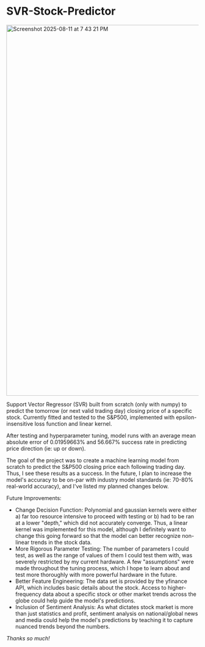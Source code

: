 # SVR-Stock-Predictor

<img width="1041" height="973" alt="Screenshot 2025-08-11 at 7 43 21 PM" src="https://github.com/user-attachments/assets/cb734f87-52bc-4b4d-a8a6-e78f0a3726eb" />

Support Vector Regressor (SVR) built from scratch (only with numpy) to predict the tomorrow (or next valid trading day) closing price of a specific stock. Currently fitted and tested to the S&P500, implemented with epsilon-insensitive loss function and linear kernel.

After testing and hyperparameter tuning, model runs with an average mean absolute error of 0.01959663% and 56.667% success rate in predicting price direction (ie: up or down). 

The goal of the project was to create a machine learning model from scratch to predict the S&P500 closing price each following trading day. Thus, I see these results as a success. In the future, I plan to increase the model's accuracy to be on-par with industry model standards (ie: 70-80% real-world accuracy), and I've listed my planned changes below.

Future Improvements:
  - Change Decision Function: Polynomial and gaussian kernels were either a) far too resource intensive to proceed with testing or b) had to be ran at a lower "depth," which did not accurately converge. Thus, a linear kernel was implemented for this model, although I definitely want to change this going forward so that the model can better recognize non-linear trends in the stock data.
  - More Rigorous Parameter Testing: The number of parameters I could test, as well as the range of values of them I could test them with, was severely restricted by my current hardware. A few "assumptions" were made throughout the tuning process, which I hope to learn about and test more thoroughly with more powerful hardware in the future.
  - Better Feature Engineering: The data set is provided by the yfinance API, which includes basic details about the stock. Access to higher-frequency data about a specific stock or other market trends across the globe could help guide the model's predictions.
  - Inclusion of Sentiment Analysis: As what dictates stock market is more than just statistics and profit, sentiment analysis on national/global news and media could help the model's predictions by teaching it to capture nuanced trends beyond the numbers.

*Thanks so much!*
